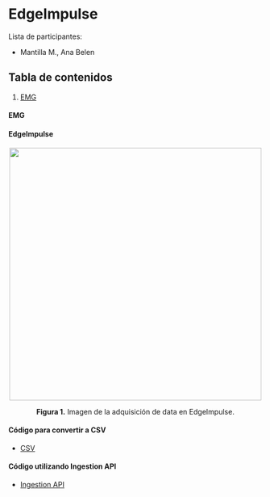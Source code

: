 # EdgeImpulse
Lista de participantes:  
- Mantilla M., Ana Belen  

## Tabla de contenidos
1. [EMG](https://github.com/diego-taquiri/ISB-equipo11/blob/main/Documentaci%C3%B3n/Laboratorio%2013/Procesamiento_EEG.md#introducci%C3%B3n)

#### EMG

#### EdgeImpulse
<p align="center">
<img src="https://github.com/diego-taquiri/ISB-equipo11/blob/main/Documentaci%C3%B3n/Laboratorio%2014/Ana%20Belen%20Mantilla/EMG/EdgeImpulse_EMG.png" width="500"><br> 
<p align="center"><b>Figura 1.</b> Imagen de la adquisición de data en EdgeImpulse. <br> 

#### Código para convertir a CSV
- [CSV](https://github.com/diego-taquiri/ISB-equipo11/blob/main/Documentaci%C3%B3n/Laboratorio%2014/Ana%20Belen%20Mantilla/EMG/segmentation_feature_extraction_EMG.ipynb)

#### Código utilizando Ingestion API
- [Ingestion API](https://github.com/diego-taquiri/ISB-equipo11/blob/main/Documentaci%C3%B3n/Laboratorio%2014/Ana%20Belen%20Mantilla/EMG/emg_IngestionAPI.ipynb)
